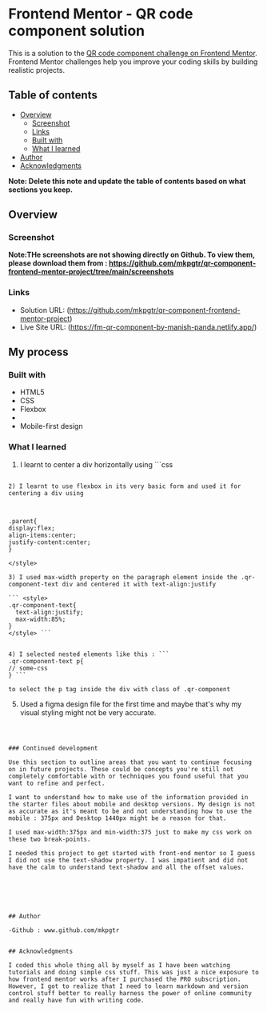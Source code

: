 # Frontend Mentor - QR code component solution

This is a solution to the [QR code component challenge on Frontend Mentor](https://www.frontendmentor.io/challenges/qr-code-component-iux_sIO_H). Frontend Mentor challenges help you improve your coding skills by building realistic projects. 

## Table of contents

- [Overview](#overview)
  - [Screenshot](#screenshot)
  - [Links](#links)
  - [Built with](#built-with)
  - [What I learned](#what-i-learned)
- [Author](#author)
- [Acknowledgments](#acknowledgments)

**Note: Delete this note and update the table of contents based on what sections you keep.**

## Overview

### Screenshot




**Note:THe screenshots are not showing directly on Github. To view them, please download them from : https://github.com/mkpgtr/qr-component-frontend-mentor-project/tree/main/screenshots**


### Links

- Solution URL: (https://github.com/mkpgtr/qr-component-frontend-mentor-project)
- Live Site URL: (https://fm-qr-component-by-manish-panda.netlify.app/)

## My process

### Built with

- HTML5 
- CSS
- Flexbox
- 
- Mobile-first design



### What I learned

1) I learnt to center a div horizontally using ```css 
<style>

  div { 
    margin: 0 auto;
  }
  </style>
  ```

2) I learnt to use flexbox in its very basic form and used it for centering a div using 



.parent{
  display:flex;
  align-items:center;
  justify-content:center;
}

</style>

3) I used max-width property on the paragraph element inside the .qr-component-text div and centered it with text-align:justify

``` <style>
  .qr-component-text{
    text-align:justify;
    max-width:85%;
  }
 </style> ```


4) I selected nested elements like this : ``` 
.qr-component-text p{ 
  // some-css
} ``` 

to select the p tag inside the div with class of .qr-component
```

5) Used a figma design file for the first time and maybe that's why my visual styling might not be very accurate.



```



### Continued development

Use this section to outline areas that you want to continue focusing on in future projects. These could be concepts you're still not completely comfortable with or techniques you found useful that you want to refine and perfect.

I want to understand how to make use of the information provided in the starter files about mobile and desktop versions. My design is not as accurate as it's meant to be and not understanding how to use the mobile : 375px and Desktop 1440px might be a reason for that.

I used max-width:375px and min-width:375 just to make my css work on these two break-points.

I needed this project to get started with front-end mentor so I guess I did not use the text-shadow property. I was impatient and did not have the calm to understand text-shadow and all the offset values.






## Author

-Github : www.github.com/mkpgtr


## Acknowledgments

I coded this whole thing all by myself as I have been watching tutorials and doing simple css stuff. This was just a nice exposure to how frontend mentor works after I purchased the PRO subscription. However, I got to realize that I need to learn markdown and version control stuff better to really harness the power of online community and really have fun with writing code.
 

